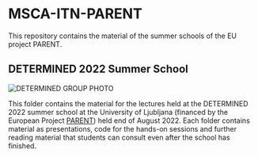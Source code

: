 # MSCA-ITN-PARENT
This repository contains the material of the summer schools of the EU project PARENT.

## DETERMINED 2022 Summer School 


![DETERMINED GROUP PHOTO](images/determinedgroup.jpeg)

This folder contains the material for the lectures held at the DETERMINED 2022 summer school at the University of Ljubljana (financed by the European Project [PARENT](https://parenth2020.com)) held end of August 2022. Each folder contains material as presentations, code for the hands-on sessions and further reading material that students can consult even after the school has finished.
